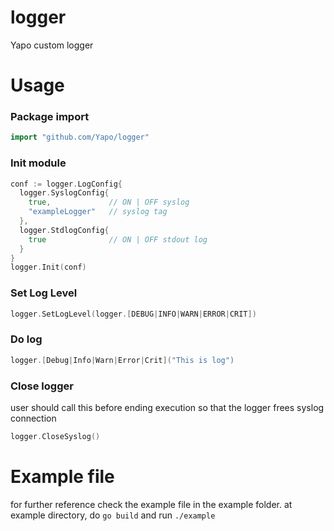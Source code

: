 # logger
Yapo custom logger 

# Usage
### Package import
```go
import "github.com/Yapo/logger"
```

### Init module
```go
conf := logger.LogConfig{
  logger.SyslogConfig{
    true,             // ON | OFF syslog
    "exampleLogger"   // syslog tag
  }, 
  logger.StdlogConfig{
    true              // ON | OFF stdout log
  }
}
logger.Init(conf)
``` 

### Set Log Level
```go
logger.SetLogLevel(logger.[DEBUG|INFO|WARN|ERROR|CRIT])
```

### Do log
```go
logger.[Debug|Info|Warn|Error|Crit]("This is log")
```

### Close logger
user should call this before ending execution so that the logger frees syslog connection 
```go
logger.CloseSyslog()
```

# Example file
for further reference check the example file in the example folder. at example directory, do `go build` and run `./example`
